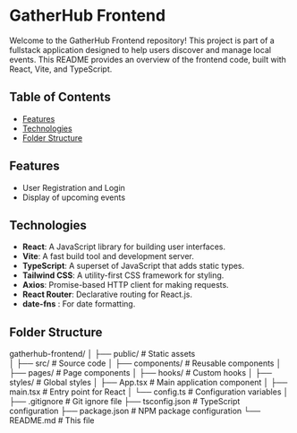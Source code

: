 # GatherHub Frontend

Welcome to the GatherHub Frontend repository! This project is part of a fullstack application designed to help users discover and manage local events. This README provides an overview of the frontend code, built with React, Vite, and TypeScript.

## Table of Contents

- [Features](#features)
- [Technologies](#technologies)
- [Folder Structure](#folder-structure)

## Features

- User Registration and Login
- Display of upcoming events

## Technologies

- **React**: A JavaScript library for building user interfaces.
- **Vite**: A fast build tool and development server.
- **TypeScript**: A superset of JavaScript that adds static types.
- **Tailwind CSS**: A utility-first CSS framework for styling.
- **Axios**: Promise-based HTTP client for making requests.
- **React Router**: Declarative routing for React.js.
- **date-fns** : For date formatting.

## Folder Structure

gatherhub-frontend/
│
├── public/ # Static assets <br>
│
├── src/ # Source code
│ ├── components/ # Reusable components
│ ├── pages/ # Page components
│ ├── hooks/ # Custom hooks
│ ├── styles/ # Global styles
│ ├── App.tsx # Main application component
│ ├── main.tsx # Entry point for React
│ └── config.ts # Configuration variables
│
├── .gitignore # Git ignore file
├── tsconfig.json # TypeScript configuration
├── package.json # NPM package configuration
└── README.md # This file